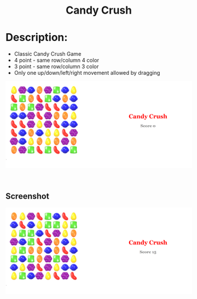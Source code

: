 <h1 align="center">
  Candy Crush
</h1>

# Description:

- Classic Candy Crush Game
- 4 point - same row/column 4 color
- 3 point - same row/column 3 color
- Only one up/down/left/right movement allowed by dragging

![Overview](./src/Over.png)

<br>

## Screenshot

![Screenshot1](./src/S1.png)
